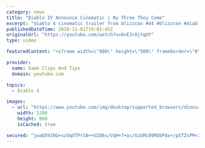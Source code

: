 ```yaml
---
category: news
title: "Diablo IV Announce Cinematic | By Three They Come"
excerpt: "diablo 4 cinematic trailer from blizzcon #d4 #blizzcon #diablo."
publishedDateTime: 2019-11-01T19:01:45Z
originalUrl: "https://youtube.com/watch?v=0vE3rAjtqUY"
type: video

featuredContent: "<iframe width=\"800\" height=\"500\" frameborder=\"0\" src=\"https://www.youtube.com/embed/0vE3rAjtqUY\" allow=\"accelerometer; autoplay; encrypted-media; gyroscope; picture-in-picture\" allowfullscreen></iframe>"

provider:
  name: Game Clips And Tips
  domain: youtube.com

topics:
  - Diablo 4

images:
  - url: "https://www.youtube.com/img/desktop/supported_browsers/dinosaur.png"
    width: 1200
    height: 800
    isCached: true

secured: "jwaQX9J0G+xzOqUTPrS8++U2D6s/VqH+7+oc/GzGMc89MObP8x+/p5TZsPM+2MfKvdXLXafGtjNk9dad88mzfjGjRrMZo4Y02fmgGK7CwM5XB8JMF9Y/lu0fF3iQtxO+VHKCOIoCMn29XD6rV6lEjBNEyN1BIzYO5i9F7YGZO68OclZt7ILEOtTUePjy2kuOkJcOyWph+vKqd1GXWRouU/0U7bPqdVJrvPB7zlvYUPFwytH9CeGWglE0tImBS/vgDKMotJvVr18mfJyegYGfs9XlK0Dwjyf66DXxLhoNUzuNSBZGDlTA1v6pB2nn1QwZC0JUtpZqFeaAN9B1BmlcbQwiTDnQ1PNYae2tLXPzbN8L1OOem5fo2Cdcb5wXOQgqcbCyehmEVRSHJZUfRzn/pw==;qNNmAEYzf0GQm1jlx9rt2g=="
---
```


